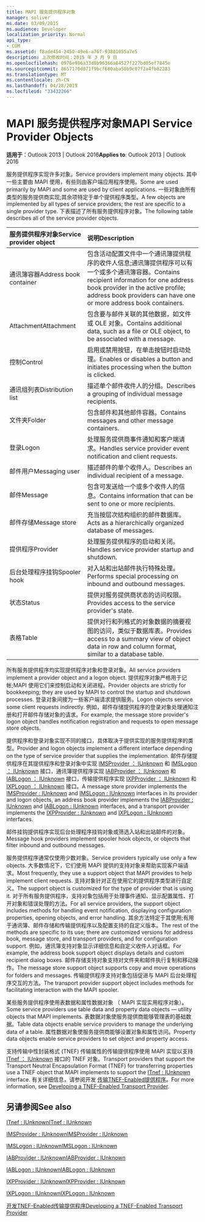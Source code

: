 ```yaml
---
title: MAPI 服务提供程序对象
manager: soliver
ms.date: 03/09/2015
ms.audience: Developer
localization_priority: Normal
api_type:
- COM
ms.assetid: f8ade454-2450-49e6-a76f-93801055a7e5
description: 上次修改时间：2015 年 3 月 9 日
ms.openlocfilehash: 0976e986a33d8b96366a84527f227bd05ef7845e
ms.sourcegitcommit: 8657170d071f9bcf680aba50b9c07f2a4fb82283
ms.translationtype: MT
ms.contentlocale: zh-CN
ms.lasthandoff: 04/28/2019
ms.locfileid: "33432266"
---
```

# <a name="mapi-service-provider-objects"></a><span data-ttu-id="6dd16-103">MAPI 服务提供程序对象</span><span class="sxs-lookup"><span data-stu-id="6dd16-103">MAPI Service Provider Objects</span></span>

  
  
<span data-ttu-id="6dd16-104">**适用于**：Outlook 2013 | Outlook 2016</span><span class="sxs-lookup"><span data-stu-id="6dd16-104">**Applies to**: Outlook 2013 | Outlook 2016</span></span> 
  
<span data-ttu-id="6dd16-105">服务提供程序实现许多对象。</span><span class="sxs-lookup"><span data-stu-id="6dd16-105">Service providers implement many objects.</span></span> <span data-ttu-id="6dd16-106">其中一些主要由 MAPI 使用，有些则由客户端应用程序使用。</span><span class="sxs-lookup"><span data-stu-id="6dd16-106">Some are used primarily by MAPI and some are used by client applications.</span></span> <span data-ttu-id="6dd16-107">一些对象由所有类型的服务提供商实现;其余项特定于单个提供程序类型。</span><span class="sxs-lookup"><span data-stu-id="6dd16-107">A few objects are implemented by all types of service providers; the rest are specific to a single provider type.</span></span> <span data-ttu-id="6dd16-108">下表描述了所有服务提供程序对象。</span><span class="sxs-lookup"><span data-stu-id="6dd16-108">The following table describes all of the service provider objects.</span></span>
  
|<span data-ttu-id="6dd16-109">**服务提供程序对象**</span><span class="sxs-lookup"><span data-stu-id="6dd16-109">**Service provider object**</span></span>|<span data-ttu-id="6dd16-110">**说明**</span><span class="sxs-lookup"><span data-stu-id="6dd16-110">**Description**</span></span>|
|:-----|:-----|
|<span data-ttu-id="6dd16-111">通讯簿容器</span><span class="sxs-lookup"><span data-stu-id="6dd16-111">Address book container</span></span>  <br/> |<span data-ttu-id="6dd16-112">包含活动配置文件中一个通讯簿提供程序的收件人信息;通讯簿提供程序可以有一个或多个通讯簿容器。</span><span class="sxs-lookup"><span data-stu-id="6dd16-112">Contains recipient information for one address book provider in the active profile; address book providers can have one or more address book containers.</span></span>  <br/> |
|<span data-ttu-id="6dd16-113">Attachment</span><span class="sxs-lookup"><span data-stu-id="6dd16-113">Attachment</span></span>  <br/> |<span data-ttu-id="6dd16-114">包含要与邮件关联的其他数据，如文件或 OLE 对象。</span><span class="sxs-lookup"><span data-stu-id="6dd16-114">Contains additional data, such as a file or OLE object, to be associated with a message.</span></span>  <br/> |
|<span data-ttu-id="6dd16-115">控制</span><span class="sxs-lookup"><span data-stu-id="6dd16-115">Control</span></span>  <br/> |<span data-ttu-id="6dd16-116">启用或禁用按钮，在单击按钮时启动处理。</span><span class="sxs-lookup"><span data-stu-id="6dd16-116">Enables or disables a button and initiates processing when the button is clicked.</span></span>  <br/> |
|<span data-ttu-id="6dd16-117">通讯组列表</span><span class="sxs-lookup"><span data-stu-id="6dd16-117">Distribution list</span></span>  <br/> |<span data-ttu-id="6dd16-118">描述单个邮件收件人的分组。</span><span class="sxs-lookup"><span data-stu-id="6dd16-118">Describes a grouping of individual message recipients.</span></span>  <br/> |
|<span data-ttu-id="6dd16-119">文件夹</span><span class="sxs-lookup"><span data-stu-id="6dd16-119">Folder</span></span>  <br/> |<span data-ttu-id="6dd16-120">包含邮件和其他邮件容器。</span><span class="sxs-lookup"><span data-stu-id="6dd16-120">Contains messages and other message containers.</span></span>  <br/> |
|<span data-ttu-id="6dd16-121">登录</span><span class="sxs-lookup"><span data-stu-id="6dd16-121">Logon</span></span>  <br/> |<span data-ttu-id="6dd16-122">处理服务提供商事件通知和客户端请求。</span><span class="sxs-lookup"><span data-stu-id="6dd16-122">Handles service provider event notification and client requests.</span></span>  <br/> |
|<span data-ttu-id="6dd16-123">邮件用户</span><span class="sxs-lookup"><span data-stu-id="6dd16-123">Messaging user</span></span>  <br/> |<span data-ttu-id="6dd16-124">描述邮件的单个收件人。</span><span class="sxs-lookup"><span data-stu-id="6dd16-124">Describes an individual recipient of a message.</span></span>  <br/> |
|<span data-ttu-id="6dd16-125">邮件</span><span class="sxs-lookup"><span data-stu-id="6dd16-125">Message</span></span>  <br/> |<span data-ttu-id="6dd16-126">包含可发送给一个或多个收件人的信息。</span><span class="sxs-lookup"><span data-stu-id="6dd16-126">Contains information that can be sent to one or more recipients.</span></span>  <br/> |
|<span data-ttu-id="6dd16-127">邮件存储</span><span class="sxs-lookup"><span data-stu-id="6dd16-127">Message store</span></span>  <br/> |<span data-ttu-id="6dd16-128">充当按层次结构组织的邮件数据库。</span><span class="sxs-lookup"><span data-stu-id="6dd16-128">Acts as a hierarchically organized database of messages.</span></span>  <br/> |
|<span data-ttu-id="6dd16-129">提供程序</span><span class="sxs-lookup"><span data-stu-id="6dd16-129">Provider</span></span>  <br/> |<span data-ttu-id="6dd16-130">处理服务提供程序的启动和关闭。</span><span class="sxs-lookup"><span data-stu-id="6dd16-130">Handles service provider startup and shutdown.</span></span>  <br/> |
|<span data-ttu-id="6dd16-131">后台处理程序挂钩</span><span class="sxs-lookup"><span data-stu-id="6dd16-131">Spooler hook</span></span>  <br/> |<span data-ttu-id="6dd16-132">对入站和出站邮件执行特殊处理。</span><span class="sxs-lookup"><span data-stu-id="6dd16-132">Performs special processing on inbound and outbound messages.</span></span>  <br/> |
|<span data-ttu-id="6dd16-133">状态</span><span class="sxs-lookup"><span data-stu-id="6dd16-133">Status</span></span>  <br/> |<span data-ttu-id="6dd16-134">提供对服务提供商状态的访问权限。</span><span class="sxs-lookup"><span data-stu-id="6dd16-134">Provides access to the service provider's state.</span></span>  <br/> |
|<span data-ttu-id="6dd16-135">表格</span><span class="sxs-lookup"><span data-stu-id="6dd16-135">Table</span></span>  <br/> |<span data-ttu-id="6dd16-136">提供对行和列格式的对象数据的摘要视图的访问，类似于数据库表。</span><span class="sxs-lookup"><span data-stu-id="6dd16-136">Provides access to a summary view of object data in row and column format, similar to a database table.</span></span>  <br/> |
   
<span data-ttu-id="6dd16-137">所有服务提供程序均实现提供程序对象和登录对象。</span><span class="sxs-lookup"><span data-stu-id="6dd16-137">All service providers implement a provider object and a logon object.</span></span> <span data-ttu-id="6dd16-138">提供程序对象严格用于记帐;MAPI 使用它们来控制启动和关闭进程。</span><span class="sxs-lookup"><span data-stu-id="6dd16-138">Provider objects are strictly for bookkeeping; they are used by MAPI to control the startup and shutdown processes.</span></span> <span data-ttu-id="6dd16-139">登录对象间接为一些客户端请求提供服务。</span><span class="sxs-lookup"><span data-stu-id="6dd16-139">Logon objects service some client requests indirectly.</span></span> <span data-ttu-id="6dd16-140">例如，邮件存储提供程序的登录对象处理通知注册和打开邮件存储对象的请求。</span><span class="sxs-lookup"><span data-stu-id="6dd16-140">For example, the message store provider's logon object handles notification registration and requests to open message store objects.</span></span> 
  
<span data-ttu-id="6dd16-141">提供程序和登录对象实现不同的接口，具体取决于提供实现的服务提供程序的类型。</span><span class="sxs-lookup"><span data-stu-id="6dd16-141">Provider and logon objects implement a different interface depending on the type of service provider that supplies the implementation.</span></span> <span data-ttu-id="6dd16-142">邮件存储提供程序在其提供程序和登录对象中实现 [IMSProvider ： IUnknown](imsprovideriunknown.md) 和 [IMSLogon ： IUnknown](imslogoniunknown.md) 接口，通讯簿提供程序实现 [IABProvider ： IUnknown](iabprovideriunknown.md) 和 [IABLogon ： IUnknown](iablogoniunknown.md) 接口，传输提供程序实现 [IXPProvider ： IUnknown](ixpprovideriunknown.md) 和 [IXPLogon ： IUnknown](ixplogoniunknown.md) 接口。</span><span class="sxs-lookup"><span data-stu-id="6dd16-142">A message store provider implements the [IMSProvider : IUnknown](imsprovideriunknown.md) and [IMSLogon : IUnknown](imslogoniunknown.md) interfaces in its provider and logon objects, an address book provider implements the [IABProvider : IUnknown](iabprovideriunknown.md) and [IABLogon : IUnknown](iablogoniunknown.md) interfaces, and a transport provider implements the [IXPProvider : IUnknown](ixpprovideriunknown.md) and [IXPLogon : IUnknown](ixplogoniunknown.md) interfaces.</span></span> 
  
<span data-ttu-id="6dd16-143">邮件挂钩提供程序实现后台处理程序挂钩对象或筛选入站和出站邮件的对象。</span><span class="sxs-lookup"><span data-stu-id="6dd16-143">Message hook providers implement spooler hook objects, or objects that filter inbound and outbound messages.</span></span>
  
<span data-ttu-id="6dd16-144">服务提供程序通常仅使用少数对象。</span><span class="sxs-lookup"><span data-stu-id="6dd16-144">Service providers typically use only a few objects.</span></span> <span data-ttu-id="6dd16-145">大多数情况下，它们使用 MAPI 提供的支持对象来帮助实现客户端请求。</span><span class="sxs-lookup"><span data-stu-id="6dd16-145">Most frequently, they use a support object that MAPI provides to help implement client requests.</span></span> <span data-ttu-id="6dd16-146">支持对象针对正在使用它的提供程序类型进行自定义。</span><span class="sxs-lookup"><span data-stu-id="6dd16-146">The support object is customized for the type of provider that is using it.</span></span> <span data-ttu-id="6dd16-147">对于所有服务提供程序，支持对象包括用于处理事件通知、显示配置属性、打开对象和错误处理的方法。</span><span class="sxs-lookup"><span data-stu-id="6dd16-147">For all service providers, the support object includes methods for handling event notification, displaying configuration properties, opening objects, and error handling.</span></span> <span data-ttu-id="6dd16-148">其余方法特定于其使用;有用于通讯簿、邮件存储和传输提供程序以及配置支持的自定义版本。</span><span class="sxs-lookup"><span data-stu-id="6dd16-148">The rest of the methods are specific to its use; there are customized versions for address book, message store, and transport providers, and for configuration support.</span></span> <span data-ttu-id="6dd16-149">例如，通讯簿支持对象显示详细信息和自定义收件人对话框。</span><span class="sxs-lookup"><span data-stu-id="6dd16-149">For example, the address book support object displays details and custom recipient dialog boxes.</span></span> <span data-ttu-id="6dd16-150">邮件存储支持对象支持对文件夹和邮件执行复制和移动操作。</span><span class="sxs-lookup"><span data-stu-id="6dd16-150">The message store support object supports copy and move operations for folders and messages.</span></span> <span data-ttu-id="6dd16-151">传输提供程序支持对象包括促进与 MAPI 后台处理程序交互的方法。</span><span class="sxs-lookup"><span data-stu-id="6dd16-151">The transport provider support object includes methods for facilitating interaction with the MAPI spooler.</span></span> 
  
<span data-ttu-id="6dd16-152">某些服务提供程序使用表数据和属性数据对象 （ MAPI 实现实用程序对象）。</span><span class="sxs-lookup"><span data-stu-id="6dd16-152">Some service providers use table data and property data objects — utility objects that MAPI implements.</span></span> <span data-ttu-id="6dd16-153">表数据对象使服务提供商能够管理表的基础数据。</span><span class="sxs-lookup"><span data-stu-id="6dd16-153">Table data objects enable service providers to manage the underlying data of a table.</span></span> <span data-ttu-id="6dd16-154">属性数据对象使服务提供商能够设置对象和属性访问。</span><span class="sxs-lookup"><span data-stu-id="6dd16-154">Property data objects enable service providers to set object and property access.</span></span> 
  
<span data-ttu-id="6dd16-155">支持传输中性封装格式 (TNEF) 传输属性的传输提供程序使用 MAPI 实现以支持 [ITnef ： IUnknown](itnefiunknown.md) 接口的 TNEF 对象。</span><span class="sxs-lookup"><span data-stu-id="6dd16-155">Transport providers that support the Transport Neutral Encapsulation Format (TNEF) for transferring properties use a TNEF object that MAPI implements to support the [ITnef : IUnknown](itnefiunknown.md) interface.</span></span> <span data-ttu-id="6dd16-156">有关详细信息，请参阅开发 [传输TNEF-Enabled提供程序](developing-a-tnef-enabled-transport-provider.md)。</span><span class="sxs-lookup"><span data-stu-id="6dd16-156">For more information, see [Developing a TNEF-Enabled Transport Provider](developing-a-tnef-enabled-transport-provider.md).</span></span> 
  
## <a name="see-also"></a><span data-ttu-id="6dd16-157">另请参阅</span><span class="sxs-lookup"><span data-stu-id="6dd16-157">See also</span></span>



[<span data-ttu-id="6dd16-158">ITnef : IUnknown</span><span class="sxs-lookup"><span data-stu-id="6dd16-158">ITnef : IUnknown</span></span>](itnefiunknown.md)
  
[<span data-ttu-id="6dd16-159">IMSProvider : IUnknown</span><span class="sxs-lookup"><span data-stu-id="6dd16-159">IMSProvider : IUnknown</span></span>](imsprovideriunknown.md)
  
[<span data-ttu-id="6dd16-160">IMSLogon : IUnknown</span><span class="sxs-lookup"><span data-stu-id="6dd16-160">IMSLogon : IUnknown</span></span>](imslogoniunknown.md)
  
[<span data-ttu-id="6dd16-161">IABProvider : IUnknown</span><span class="sxs-lookup"><span data-stu-id="6dd16-161">IABProvider : IUnknown</span></span>](iabprovideriunknown.md)
  
[<span data-ttu-id="6dd16-162">IABLogon : IUnknown</span><span class="sxs-lookup"><span data-stu-id="6dd16-162">IABLogon : IUnknown</span></span>](iablogoniunknown.md)
  
[<span data-ttu-id="6dd16-163">IXPProvider : IUnknown</span><span class="sxs-lookup"><span data-stu-id="6dd16-163">IXPProvider : IUnknown</span></span>](ixpprovideriunknown.md)
  
[<span data-ttu-id="6dd16-164">IXPLogon : IUnknown</span><span class="sxs-lookup"><span data-stu-id="6dd16-164">IXPLogon : IUnknown</span></span>](ixplogoniunknown.md)


[<span data-ttu-id="6dd16-165">开发TNEF-Enabled传输提供程序</span><span class="sxs-lookup"><span data-stu-id="6dd16-165">Developing a TNEF-Enabled Transport Provider</span></span>](developing-a-tnef-enabled-transport-provider.md)

